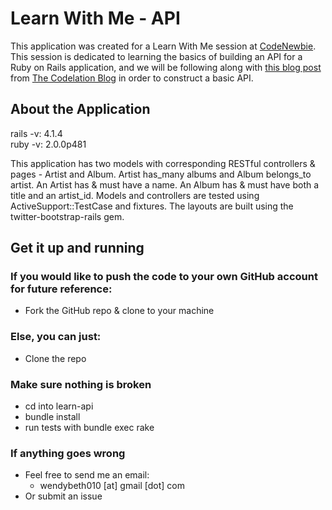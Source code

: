 # Learn With Me - API

This application was created for a Learn With Me session at [CodeNewbie](http://www.codenewbie.org/). This session is dedicated to learning the basics of building an API for a Ruby on Rails application, and we will be following along with [this blog post](https://codelation.com/blog/rails-restful-api-just-add-water) from [The Codelation Blog](https://codelation.com/blog/) in order to construct a basic API.  

## About the Application  

rails  -v: 4.1.4  
ruby   -v: 2.0.0p481  

This application has two models with corresponding RESTful controllers & pages - Artist and Album. Artist has_many albums and Album belongs_to artist. An Artist has & must have a name. An Album has & must have both a title and an artist_id. Models and controllers are tested using ActiveSupport::TestCase and fixtures. The layouts are built using the twitter-bootstrap-rails gem.  

## Get it up and running  

### If you would like to push the code to your own GitHub account for future reference:  

+ Fork the GitHub repo & clone to your machine  

### Else, you can just:  

+ Clone the repo  

### Make sure nothing is broken 

+ cd into learn-api
+ bundle install
+ run tests with bundle exec rake

### If anything goes wrong  

+ Feel free to send me an email:
	+ wendybeth010 [at] gmail [dot] com  
+ Or submit an issue